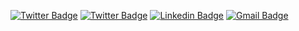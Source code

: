 [![Twitter Badge](https://img.shields.io/badge/-Erasmo_Neto-1ca0f1?style=for-the-badge&logo=twitter&logoColor=white&link=https://twitter.com/erasmo_aln)](https://twitter.com/erasmo_aln) 
[![Twitter Badge](https://img.shields.io/badge/-Erasmo_Neto-1ca0f1?style=for-the-badge&logo=twitter&logoColor=white&link=https://twitter.com/erasmo_aln)](https://twitter.com/erasmo_aln) 
[![Linkedin Badge](https://img.shields.io/badge/-Erasmo_Neto-blue?style=flat-square&logo=Linkedin&logoColor=white&link=https://www.linkedin.com/in/erasmoneto/)](https://www.linkedin.com/in/erasmoneto/)
[![Gmail Badge](https://img.shields.io/badge/-erasmo.aln@gmail.com-c14438?style=flat-square&logo=Gmail&logoColor=white&link=mailto:erasmo.aln@gmail.com)](mailto:erasmo.aln@gmail.com)







<!--
**erasmo-aln/erasmo-aln** is a ✨ _special_ ✨ repository because its `README.md` (this file) appears on your GitHub profile.
flat-square
Here are some ideas to get you started:

- 🔭 I’m currently working on ...
- 🌱 I’m currently learning ...
- 👯 I’m looking to collaborate on ...
- 🤔 I’m looking for help with ...
- 💬 Ask me about ...
- 📫 How to reach me: ...
- 😄 Pronouns: ...
- ⚡ Fun fact: ...
-->
